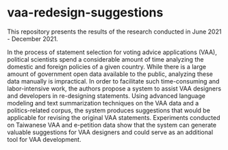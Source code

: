 # vaa-redesign-suggestions
This repository presents the results of the research conducted in June 2021 - December 2021.

In the process of statement selection for voting advice applications (VAA), political scientists spend a considerable amount of time analyzing the domestic and foreign policies of a given country. While there is a large amount of government open data available to the public, analyzing these data manually is impractical. In order to facilitate such time-consuming and labor-intensive work, the authors propose a system to assist VAA designers and developers in re-designing statements. Using advanced language modeling and text summarization techniques on the VAA data and a politics-related corpus, the system produces suggestions that would be applicable for revising the original VAA statements. Experiments conducted on Taiwanese VAA and e-petition data show that the system can generate valuable suggestions for VAA designers and could serve as an additional tool for VAA development.

